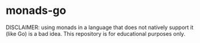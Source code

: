 # monads-go

DISCLAIMER: using monads in a language that does not natively support it (like Go) is a bad idea.
This repository is for educational purposes only.
